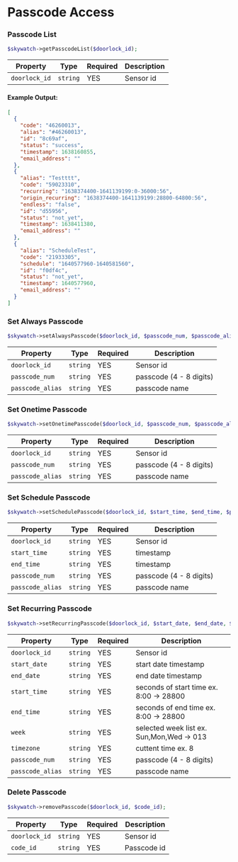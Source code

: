 # Passcode Access

### Passcode List

```php
$skywatch->getPasscodeList($doorlock_id);
```

| Property      | Type     | Required | Description |
| ------------- | -------- | -------- | ----------- |
| `doorlock_id` | `string` | YES      | Sensor id   |

#### Example Output:

```json
[
  {
    "code": "46260013",
    "alias": "#46260013",
    "id": "8c69af",
    "status": "success",
    "timestamp": 1638160855,
    "email_address": ""
  },
  {
    "alias": "Testttt",
    "code": "59023310",
    "recurring": "1638374400-1641139199:0-36000:56",
    "origin_recurring": "1638374400-1641139199:28800-64800:56",
    "endless": "false",
    "id": "d55956",
    "status": "not_yet",
    "timestamp": 1638411380,
    "email_address": ""
  },
  {
    "alias": "ScheduleTest",
    "code": "21933305",
    "schedule": "1640577960-1640581560",
    "id": "f0df4c",
    "status": "not_yet",
    "timestamp": 1640577960,
    "email_address": ""
  }
]
```

### Set Always Passcode

```php
$skywatch->setAlwaysPasscode($doorlock_id, $passcode_num, $passcode_alias);
```

| Property         | Type     | Required | Description             |
| ---------------- | -------- | -------- | ----------------------- |
| `doorlock_id`    | `string` | YES      | Sensor id               |
| `passcode_num`   | `string` | YES      | passcode (4 - 8 digits) |
| `passcode_alias` | `string` | YES      | passcode name           |

### Set Onetime Passcode

```php
$skywatch->setOnetimePasscode($doorlock_id, $passcode_num, $passcode_alias);
```

| Property         | Type     | Required | Description             |
| ---------------- | -------- | -------- | ----------------------- |
| `doorlock_id`    | `string` | YES      | Sensor id               |
| `passcode_num`   | `string` | YES      | passcode (4 - 8 digits) |
| `passcode_alias` | `string` | YES      | passcode name           |

### Set Schedule Passcode

```php
$skywatch->setSchedulePasscode($doorlock_id, $start_time, $end_time, $passcode_num, $passcode_alias);
```

| Property         | Type     | Required | Description             |
| ---------------- | -------- | -------- | ----------------------- |
| `doorlock_id`    | `string` | YES      | Sensor id               |
| `start_time`     | `string` | YES      | timestamp               |
| `end_time`       | `string` | YES      | timestamp               |
| `passcode_num`   | `string` | YES      | passcode (4 - 8 digits) |
| `passcode_alias` | `string` | YES      | passcode name           |

### Set Recurring Passcode

```php
$skywatch->setRecurringPasscode($doorlock_id, $start_date, $end_date, $start_time, $end_time, $week, $timezone, $passcode_num, $passcode_alias);
```

| Property         | Type     | Required | Description                               |
| ---------------- | -------- | -------- | ----------------------------------------- |
| `doorlock_id`    | `string` | YES      | Sensor id                                 |
| `start_date`     | `string` | YES      | start date timestamp                      |
| `end_date`       | `string` | YES      | end date timestamp                        |
| `start_time`     | `string` | YES      | seconds of start time ex. 8:00 -> 28800   |
| `end_time`       | `string` | YES      | seconds of end time ex. 8:00 -> 28800     |
| `week`           | `string` | YES      | selected week list ex. Sun,Mon,Wed -> 013 |
| `timezone`       | `string` | YES      | cuttent time ex. 8                        |
| `passcode_num`   | `string` | YES      | passcode (4 - 8 digits)                   |
| `passcode_alias` | `string` | YES      | passcode name                             |

### Delete Passcode

```php
$skywatch->removePasscode($doorlock_id, $code_id);
```

| Property      | Type     | Required | Description |
| ------------- | -------- | -------- | ----------- |
| `doorlock_id` | `string` | YES      | Sensor id   |
| `code_id`     | `string` | YES      | Passcode id |
